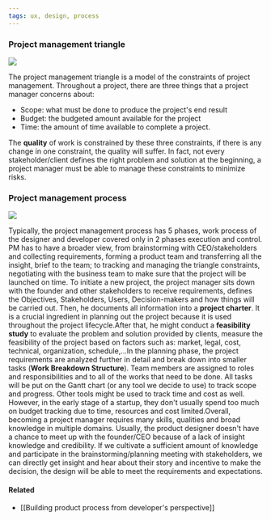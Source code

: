 ```yaml
---
tags: ux, design, process
---
```


### Project management triangle

![](https://miro.medium.com/max/597/1*Su1bnrGz2WdTChT87HBhgA.png)

The project management triangle is a model of the constraints of project management. Throughout a project, there are three things that a project manager concerns about:

-   Scope: what must be done to produce the project's end result
-   Budget: the budgeted amount available for the project
-   Time: the amount of time available to complete a project.

The **quality** of work is constrained by these three constraints, if there is any change in one constraint, the quality will suffer. In fact, not every stakeholder/client defines the right problem and solution at the beginning, a project manager must be able to manage these constraints to minimize risks.


### Project management process

![](https://s3-ap-southeast-1.amazonaws.com/dwarvesf-outline/uploads/34adb8ba-29bc-4ab8-b128-fea45fade09c/3365204e-12fb-4ac9-b81e-dfd1be7cdee3/project-management-phases.png)

Typically, the project management process has 5 phases, work process of the designer and developer covered only in 2 phases execution and control. PM has to have a broader view, from brainstorming with CEO/stakeholders and collecting requirements, forming a product team and transferring all the insight, brief to the team; to tracking and managing the triangle constraints, negotiating with the business team to make sure that the project will be launched on time. To initiate a new project, the project manager sits down with the founder and other stakeholders to receive requirements, defines the Objectives, Stakeholders, Users, Decision-makers and how things will be carried out. Then, he documents all information into a **project charter**. It is a crucial ingredient in planning out the project because it is used throughout the project lifecycle.After that, he might conduct a **feasibility study** to evaluate the problem and solution provided by clients, measure the feasibility of the project based on factors such as: market, legal, cost, technical, organization, schedule,...In the planning phase, the project requirements are analyzed further in detail and break down into smaller tasks (**Work Breakdown Structure**). Team members are assigned to roles and responsibilities and to all of the works that need to be done. All tasks will be put on the Gantt chart (or any tool we decide to use) to track scope and progress. Other tools might be used to track time and cost as well. However, in the early stage of a startup, they don't usually spend too much on budget tracking due to time, resources and cost limited.Overall, becoming a project manager requires many skills, qualities and broad knowledge in multiple domains. Usually, the product designer doesn't have a chance to meet up with the founder/CEO because of a lack of insight knowledge and credibility. If we cultivate a sufficient amount of knowledge and participate in the brainstorming/planning meeting with stakeholders, we can directly get insight and hear about their story and incentive to make the decision, the design will be able to meet the requirements and expectations.

#### Related
- [[Building product process from developer's perspective]]
